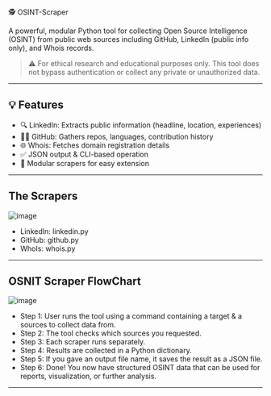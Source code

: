 🕵️ OSINT-Scraper

A powerful, modular Python tool for collecting Open Source Intelligence (OSINT) from public web sources including GitHub, LinkedIn (public info only), and Whois records.

> ⚠️ For ethical research and educational purposes only. This tool does not bypass authentication or collect any private or unauthorized data.

---

## 💡 Features

- 🔍 LinkedIn: Extracts public information (headline, location, experiences)
- 🧑‍💻 GitHub: Gathers repos, languages, contribution history
- 🌐 Whois: Fetches domain registration details
- ✅ JSON output & CLI-based operation
- 🧩 Modular scrapers for easy extension

---
## The Scrapers

![image](https://github.com/user-attachments/assets/af002d7d-9637-47d6-ad94-c7f313d92127)

- LinkedIn: linkedin.py
- GitHub: github.py
- WhoIs: whois.py

---

## OSNIT Scraper FlowChart

![image](https://github.com/user-attachments/assets/d76cbb6d-0b8d-4a47-b1b4-10863545cb36)

- Step 1: User runs the tool using a command containing a target & a sources to collect data from.
- Step 2: The tool checks which sources you requested.
- Step 3: Each scraper runs separately.
- Step 4: Results are collected in a Python dictionary.
- Step 5: If you gave an output file name, it saves the result as a JSON file.
- Step 6: Done! You now have structured OSINT data that can be used for reports, visualization, or further analysis.

---
